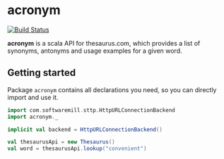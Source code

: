 # acronym
[![Build Status](https://travis-ci.com/augustjune/acronym.svg?branch=master)](https://travis-ci.com/augustjune/acronym)

**acronym** is a scala API for thesaurus.com, 
which provides a list of synonyms, antonyms and usage examples for a given word.

## Getting started
Package `acronym` contains all declarations you need, 
so you can directly import and use it.

```scala
import com.softwaremill.sttp.HttpURLConnectionBackend
import acronym._

implicit val backend = HttpURLConnectionBackend()

val thesaurusApi = new Thesaurus()
val word = thesaurusApi.lookup("convenient")
```
